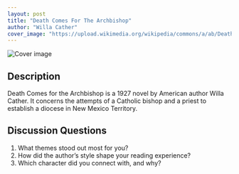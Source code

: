 ```yaml
---
layout: post
title: "Death Comes For The Archbishop"
author: "Willa Cather"
cover_image: "https://upload.wikimedia.org/wikipedia/commons/a/ab/DeathComes_ForTheArchbishop.jpg"
---
```



![Cover image](https://upload.wikimedia.org/wikipedia/commons/a/ab/DeathComes_ForTheArchbishop.jpg)




## Description

Death Comes for the Archbishop is a 1927 novel by American author Willa Cather. It concerns the attempts of a Catholic bishop and a priest to establish a diocese in New Mexico Territory.

## Discussion Questions

1. What themes stood out most for you?
2. How did the author’s style shape your reading experience?
3. Which character did you connect with, and why?